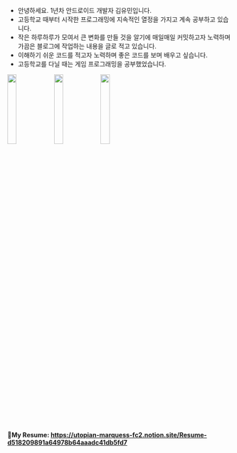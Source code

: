 - 안녕하세요. 1년차 안드로이드 개발자 김유민입니다.
- 고등학교 때부터 시작한 프로그래밍에 지속적인 열정을 가지고 계속 공부하고 있습니다.
- 작은 하루하루가 모여서 큰 변화를 만들 것을 알기에 매일매일 커밋하고자 노력하며 가끔은 블로그에 작업하는 내용을 글로 적고 있습니다.
- 이해하기 쉬운 코드를 적고자 노력하며 좋은 코드를 보며 배우고 싶습니다.
- 고등학교를 다닐 때는 게임 프로그래밍을 공부했었습니다.

 <img src="https://user-images.githubusercontent.com/49779139/145021705-2b7fa7a0-f8ba-4c8f-ad6b-4431a03c91f3.png" width="20%" height="20%" /> <img src="https://user-images.githubusercontent.com/49779139/145021706-95c37e06-ceb4-4d3d-97a4-9ac44dbea6df.png" width="20%" height="20%" /> <img src="https://user-images.githubusercontent.com/49779139/145021695-62da54b0-9dab-4dcd-b716-aabf6392e05f.png" width="20%" height="20%" />

#### 📝My Resume: https://utopian-marquess-fc2.notion.site/Resume-d518209891a64978b64aaadc41db5fd7

